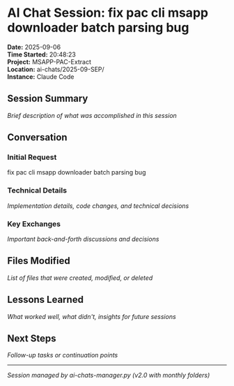 # AI Chat Session: fix pac cli msapp downloader batch parsing bug

**Date:** 2025-09-06  
**Time Started:** 20:48:23  
**Project:** MSAPP-PAC-Extract  
**Location:** ai-chats/2025-09-SEP/  
**Instance:** Claude Code

## Session Summary

*Brief description of what was accomplished in this session*

## Conversation

### Initial Request
fix pac cli msapp downloader batch parsing bug

### Technical Details

*Implementation details, code changes, and technical decisions*

### Key Exchanges

*Important back-and-forth discussions and decisions*

## Files Modified

*List of files that were created, modified, or deleted*

## Lessons Learned

*What worked well, what didn't, insights for future sessions*

## Next Steps

*Follow-up tasks or continuation points*

---
*Session managed by ai-chats-manager.py (v2.0 with monthly folders)*
